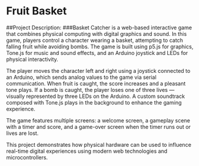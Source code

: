 # Fruit Basket

##Project Description:
###Basket Catcher is a web-based interactive game that combines physical computing with digital graphics and sound. In this game, players control a character wearing a basket, attempting to catch falling fruit while avoiding bombs. The game is built using p5.js for graphics, Tone.js for music and sound effects, and an Arduino joystick and LEDs for physical interactivity.

The player moves the character left and right using a joystick connected to an Arduino, which sends analog values to the game via serial communication. When fruit is caught, the score increases and a pleasant tone plays. If a bomb is caught, the player loses one of three lives — visually represented by three LEDs on the Arduino. A custom soundtrack composed with Tone.js plays in the background to enhance the gaming experience.

The game features multiple screens: a welcome screen, a gameplay scene with a timer and score, and a game-over screen when the timer runs out or lives are lost.

This project demonstrates how physical hardware can be used to influence real-time digital experiences using modern web technologies and microcontrollers.
